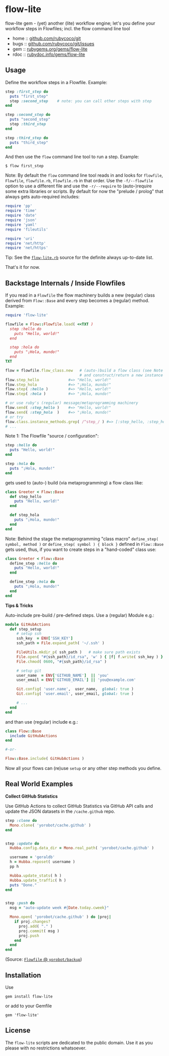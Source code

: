 # flow-lite

flow-lite gem - (yet) another (lite) workflow engine; let's you define your workflow steps in Flowfiles; incl. the flow command line tool


* home  :: [github.com/rubycoco/git](https://github.com/rubycoco/git)
* bugs  :: [github.com/rubycoco/git/issues](https://github.com/rubycoco/git/issues)
* gem   :: [rubygems.org/gems/flow-lite](https://rubygems.org/gems/flow-lite)
* rdoc  :: [rubydoc.info/gems/flow-lite](http://rubydoc.info/gems/flow-lite)




## Usage


Define the workflow steps in a Flowfile. Example:


``` ruby
step :first_step do
  puts "first_step"
  step :second_step    # note: you can call other steps with step
end

step :second_step do
  puts "second_step"
  step :third_step
end

step :third_step do
  puts "third_step"
end
```

And then use the `flow` command line tool to run a step.
Example:

```
$ flow first_step
```

Note: By default the `flow` command line tool reads in and looks for `flowfile`, `Flowfile`, `flowfile.rb`, `Flowfile.rb`
in that order.
Use the `-f/--flowfile` option to use a different file
and use the `-r/--require` to (auto-)require
some extra libraries or scripts.
By default for now the "prelude / prolog" that always
gets auto-required includes:

``` ruby
require 'pp'
require 'time'
require 'date'
require 'json'
require 'yaml'
require 'fileutils'

require 'uri'
require 'net/http'
require 'net/https'
```

Tip: See the [`flow-lite.rb`](https://github.com/rubycoco/git/blob/master/flow-lite/lib/flow-lite.rb) source for the definite always up-to-date list.


That's it for now.



## Backstage Internals / Inside Flowfiles


If you read in a `Flowfile` the flow machinery
builds a new (regular) class derived from `Flow::Base`
and every step becomes a (regular) method. Example:

``` ruby
require 'flow-lite'

flowfile = Flow::Flowfile.load( <<TXT )
  step :hello do
    puts "Hello, world!"
  end

  step :hola do
    puts "¡Hola, mundo!"
  end
TXT

flow = flowfile.flow_class.new   # (auto-)build a flow class (see Note 1)
                                 # and construct/return a new instance
flow.step_hello             #=> "Hello, world!"
flow.step_hola              #=> "¡Hola, mundo!"
flow.step( :hello )         #=> "Hello, world!"
flow.step( :hola )          #=> "¡Hola, mundo!"

# or use ruby's (regular) message/metaprogramming machinery
flow.send( :step_hello )    #=> "Hello, world!"
flow.send( :step_hola  )    #=> "¡Hola, mundo!"
# or try
flow.class.instance_methods.grep( /^step_/ ) #=> [:step_hello, :step_hola]
# ...
```

Note 1:  The Flowfile "source / configuration":

``` ruby
step :hello do
  puts "Hello, world!"
end

step :hola do
  puts "¡Hola, mundo!"
end
```

gets used to (auto-) build (via metaprogramming) a flow class like:

``` ruby
class Greeter < Flow::Base
  def step_hello
    puts "Hello, world!"
  end

  def step_hola
    puts "¡Hola, mundo!"
  end
end
```


Note: Behind the stage the metaprogramming "class macro"
`define_step( symbol, method )`
or `define_step( symbol ) { block }` defined in `Flow::Base`
gets used, thus,
if you want to create steps in a "hand-coded" class
use:


``` ruby
class Greeter < Flow::Base
  define_step :hello do
    puts "Hello, world!"
  end

  define_step :hola do
    puts "¡Hola, mundo!"
  end
end
```





**Tips & Tricks**

Auto-include pre-build / pre-defined steps. Use a (regular) Module e.g.:

``` ruby
module GitHubActions
  def step_setup
     # setup ssh
     ssh_key  = ENV['SSH_KEY']
     ssh_path = File.expand_path( '~/.ssh' )

     FileUtils.mkdir_p( ssh_path )   # make sure path exists
     File.open( "#{ssh_path}/id_rsa", 'w' ) { |f| f.write( ssh_key ) }
     File.chmod( 0600, "#{ssh_path}/id_rsa" )

     # setup git
     user_name  = ENV['GITHUB_NAME']  || 'you'
     user_email = ENV['GITHUB_EMAIL'] || 'you@example.com'

     Git.config( 'user.name',  user_name,  global: true )
     Git.config( 'user.email', user_email, global: true )

     # ...
  end
end
```

and than use (regular) include e.g.:

``` ruby
class Flow::Base
  include GitHubActions
end

#-or-

Flow::Base.include( GitHubActions )
```

Now all your flows can (re)use `setup` or any other step methods you define.




## Real World Examples

**Collect GitHub Statistics**

Use GitHub Actions to collect
GitHub Statistics via GitHub API calls
and update the JSON datasets
in the `/cache.github` repo.

``` ruby
step :clone do
  Mono.clone( 'yorobot/cache.github' )
end


step :update do
  Hubba.config.data_dir = Mono.real_path( 'yorobot/cache.github' )

  username = 'geraldb'
  h = Hubba.reposet( username )
  pp h

  Hubba.update_stats( h )
  Hubba.update_traffic( h )
  puts "Done."
end


step :push do
  msg = "auto-update week #{Date.today.cweek}"

  Mono.open( 'yorobot/cache.github' ) do |proj|
    if proj.changes?
      proj.add( "." )
      proj.commit( msg )
      proj.push
    end
  end
end
```
(Source: [`Flowfile` @ `yorobot/backup`](https://github.com/yorobot/backup/blob/master/Flowfile.rb))





## Installation

Use

    gem install flow-lite

or add to your Gemfile

    gem 'flow-lite'



## License

The `flow-lite` scripts are dedicated to the public domain.
Use it as you please with no restrictions whatsoever.

